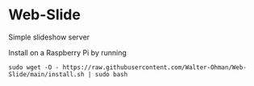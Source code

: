 # Web-Slide
Simple slideshow server

Install on a Raspberry Pi by running
```
sudo wget -O - https://raw.githubusercontent.com/Walter-Ohman/Web-Slide/main/install.sh | sudo bash
```
